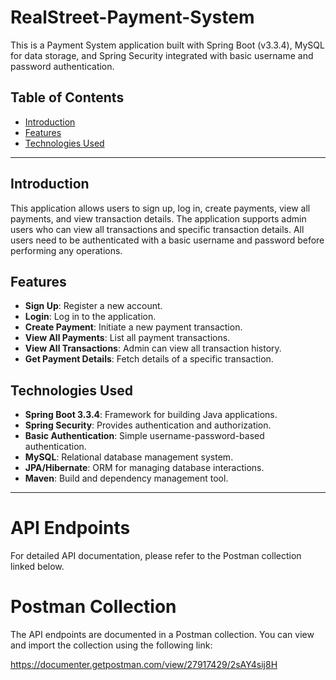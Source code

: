 # RealStreet-Payment-System

This is a Payment System application built with Spring Boot (v3.3.4), MySQL for data storage, and Spring Security integrated with basic username and password authentication.

## Table of Contents
- [Introduction](#introduction)
- [Features](#features)
- [Technologies Used](#technologies-used)

---

## Introduction
This application allows users to sign up, log in, create payments, view all payments, and view transaction details. The application supports admin users who can view all transactions and specific transaction details. All users need to be authenticated with a basic username and password before performing any operations.

## Features
- **Sign Up**: Register a new account.
- **Login**: Log in to the application.
- **Create Payment**: Initiate a new payment transaction.
- **View All Payments**: List all payment transactions.
- **View All Transactions**: Admin can view all transaction history.
- **Get Payment Details**: Fetch details of a specific transaction.

## Technologies Used
- **Spring Boot 3.3.4**: Framework for building Java applications.
- **Spring Security**: Provides authentication and authorization.
- **Basic Authentication**: Simple username-password-based authentication.
- **MySQL**: Relational database management system.
- **JPA/Hibernate**: ORM for managing database interactions.
- **Maven**: Build and dependency management tool.

---

# API Endpoints

For detailed API documentation, please refer to the Postman collection linked below.

# Postman Collection

The API endpoints are documented in a Postman collection. You can view and import the collection using the following link:

https://documenter.getpostman.com/view/27917429/2sAY4sij8H

